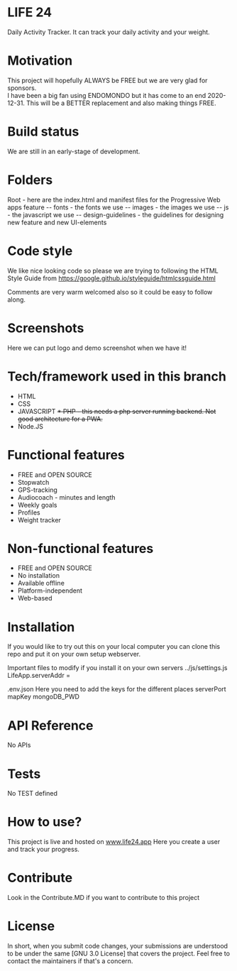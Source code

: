 # LIFE 24 
Daily Activity Tracker. 
It can track your daily activity and your weight.

# Motivation
This project will hopefully ALWAYS be FREE but we are very glad for sponsors.  
I have been a big fan using ENDOMONDO but it has come to an end 2020-12-31. This will be a BETTER replacement and also making things 
FREE.  

# Build status
We are still in an early-stage of development. 

# Folders
Root - here are the index.html and manifest files for the Progressive Web apps feature
-- fonts - the fonts we use
-- images - the images we use
-- js - the javascript we use
-- design-guidelines - the guidelines for designing new feature and new UI-elements

# Code style
We like nice looking code so please we are trying to following the HTML Style Guide from https://google.github.io/styleguide/htmlcssguide.html

Comments are very warm welcomed also so it could be easy to follow along.

# Screenshots
Here we can put logo and demo screenshot when we have it!

# Tech/framework used in this branch
* HTML
* CSS
* JAVASCRIPT
~~* PHP - this needs a php server running backend. Not good architecture for a PWA.~~
* Node.JS


# Functional features
* FREE and OPEN SOURCE
* Stopwatch
* GPS-tracking
* Audiocoach - minutes and length
* Weekly goals
* Profiles
* Weight tracker

# Non-functional features
* FREE and OPEN SOURCE
* No installation
* Available offline
* Platform-independent
* Web-based

# Installation
If you would like to try out this on your local computer you can clone this repo and put it on your own setup webserver.

Important files to modify if you install it on your own servers
../js/settings.js
LifeApp.serverAddr =

.env.json 
Here you need to add the keys for the different places
serverPort
mapKey
mongoDB_PWD

# API Reference
No APIs

# Tests 
No TEST defined

# How to use? 
This project is live and hosted on 
www.life24.app
Here you create a user and track your progress.

# Contribute
Look in the Contribute.MD if you want to contribute to this project

# License
In short, when you submit code changes, your submissions are understood to be under the same [GNU 3.0 License] that covers the project. Feel free to contact the maintainers if that's a concern.